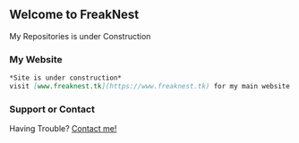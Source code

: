 ## Welcome to FreakNest

My Repositories is under Construction

### My Website

```markdown
*Site is under construction*
visit [www.freaknest.tk](https://www.freaknest.tk) for my main website
```
### Support or Contact

Having Trouble? [Contact me!](mailto:gamersia4@gmail.com)

